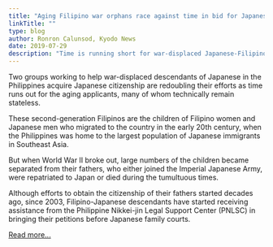 ```yaml
---
title: "Aging Filipino war orphans race against time in bid for Japanese citizenship"
linkTitle: ""
type: blog
author: Ronron Calunsod, Kyodo News
date: 2019-07-29
description: "Time is running short for war-displaced Japanese-Filipinos in their quest to acquire Japanese citizenship"
---
```

Two groups working to help war-displaced descendants of Japanese in the Philippines acquire Japanese citizenship are redoubling their efforts as time runs out for the aging applicants, many of whom technically remain stateless.

These second-generation Filipinos are the children of Filipino women and Japanese men who migrated to the country in the early 20th century, when the Philippines was home to the largest population of Japanese immigrants in Southeast Asia.

But when World War II broke out, large numbers of the children became separated from their fathers, who either joined the Imperial Japanese Army, were repatriated to Japan or died during the tumultuous times.

Although efforts to obtain the citizenship of their fathers started decades ago, since 2003, Filipino-Japanese descendants have started receiving assistance from the Philippine Nikkei-jin Legal Support Center (PNLSC) in bringing their petitions before Japanese family courts.

[Read more...](https://www.japantimes.co.jp/news/2019/07/29/national/aging-filipino-war-orphans-race-time-bid-japanese-citizenship/)

